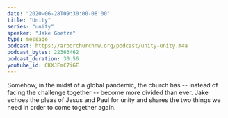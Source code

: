 ```yaml
---
date: "2020-06-28T09:30:00-08:00"
title: "Unity"
series: "unity"
speaker: "Jake Goetze"
type: message
podcast: https://arborchurchnw.org/podcast/unity-unity.m4a
podcast_bytes: 22363462
podcast_duration: 30:56
youtube_id: CKXJEmC7iGE
---
```


Somehow, in the midst of a global pandemic, the church has -- instead of facing the challenge together -- become more
divided than ever. Jake echoes the pleas of Jesus and Paul for unity and shares the two things we need in order to come
together again.

